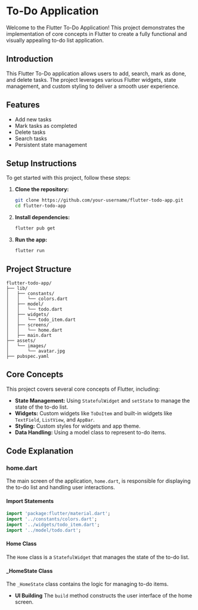 # To-Do Application

Welcome to the Flutter To-Do Application! This project demonstrates the implementation of core concepts in Flutter to create a fully functional and visually appealing to-do list application.

## Introduction
This Flutter To-Do application allows users to add, search, mark as done, and delete tasks. The project leverages various Flutter widgets, state management, and custom styling to deliver a smooth user experience.

## Features
- Add new tasks
- Mark tasks as completed
- Delete tasks
- Search tasks
- Persistent state management

## Setup Instructions
To get started with this project, follow these steps:

1. **Clone the repository:**
   ```bash
   git clone https://github.com/your-username/flutter-todo-app.git
   cd flutter-todo-app
   ```

2. **Install dependencies:**
   ```bash
   flutter pub get
   ```

3. **Run the app:**
   ```bash
   flutter run
   ```

## Project Structure
```
flutter-todo-app/
├── lib/
│   ├── constants/
│   │   └── colors.dart
│   ├── model/
│   │   └── todo.dart
│   ├── widgets/
│   │   └── todo_item.dart
│   ├── screens/
│   │   └── home.dart
│   ├── main.dart
├── assets/
│   └── images/
│       └── avatar.jpg
├── pubspec.yaml
```

## Core Concepts
This project covers several core concepts of Flutter, including:

- **State Management:** Using `StatefulWidget` and `setState` to manage the state of the to-do list.
- **Widgets:** Custom widgets like `ToDoItem` and built-in widgets like `TextField`, `ListView`, and `AppBar`.
- **Styling:** Custom styles for widgets and app theme.
- **Data Handling:** Using a model class to represent to-do items.

## Code Explanation

### home.dart

The main screen of the application, `home.dart`, is responsible for displaying the to-do list and handling user interactions.

#### Import Statements
```dart
import 'package:flutter/material.dart';
import '../constants/colors.dart';
import '../widgets/todo_item.dart';
import '../model/todo.dart';
```

#### Home Class
The `Home` class is a `StatefulWidget` that manages the state of the to-do list.

#### _HomeState Class
The `_HomeState` class contains the logic for managing to-do items.

- **UI Building**
  The `build` method constructs the user interface of the home screen.